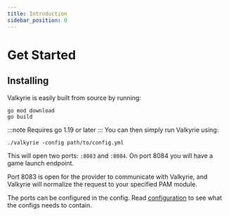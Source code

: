 ```yaml
---
title: Introduction
sidebar_position: 0
---
```


# Get Started

## Installing

Valkyrie is easily built from source by running:

```shell
go mod download
go build
```
:::note
Requires go 1.19 or later
:::
You can then simply run Valkyrie using:

```shell
./valkyrie -config path/to/config.yml
```
This will open two ports: `:8083` and `:8084`. On port 8084 you will have a game launch endpoint.

Port 8083 is open for the provider to communicate with Valkyrie, and Valkyrie will normalize the request to your specified PAM module.

The ports can be configured in the config. Read [configuration](configuration) to see what the configs needs to contain.
